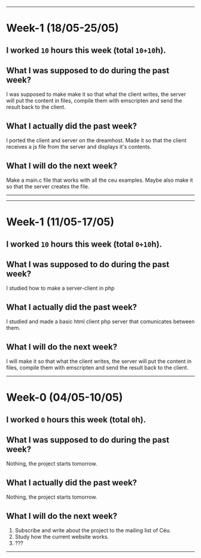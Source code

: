 <head>
    <meta http-equiv="Content-Type" content="text/html; charset=UTF-8"/>
</head>

<!--
PLEASE REMOVE ALL COMMENTS AFTER READING THEM
-->

<!--
Instructions for the weekly report:
- add a new week to the top every Tuesday night or Wednesday morning
  - the week refers to the past, i.e., from the previous Wednesday morning
    to the Tuesday night that follows
- provide the following information:
  - number of hours spent in the project
  - three small paragraphs (topics + small sentences):
     - what I was supposed to do
     - what I actually did
     - what I will do
-->

-------------------------------------------------------------------------------

# Week-1 (18/05-25/05)

## I worked `10` hours this week (total `10+10`h).

## What I was supposed to do during the past week?

I was supposed to make make it so that what the client writes, the server will put the content in files, compile them with emscripten and send the result back to the client.

## What I actually did the past week?

I ported the client and server on the dreamhost. Made it so that the client receives a js file from the server and displays it's contents.

## What I will do the next week?

Make a main.c file that works with all the ceu examples. Maybe also make it so that the server creates the file.

-------------------------------------------------------------------------------



-------------------------------------------------------------------------------

# Week-1 (11/05-17/05)

## I worked `10` hours this week (total `0+10`h).

## What I was supposed to do during the past week?

I studied how to make a server-client in php

## What I actually did the past week?

I studied and made a basic html client php server that comunicates between them.

## What I will do the next week?

I will make it so that what the client writes, the server will put the content in files, compile them with emscripten and send the result back to the client.

-------------------------------------------------------------------------------

# Week-0 (04/05-10/05)

## I worked `0` hours this week (total `0`h).

## What I was supposed to do during the past week?

Nothing, the project starts tomorrow.

## What I actually did the past week?

Nothing, the project starts tomorrow.

## What I will do the next week?

<!--
// fill with community-bonding related activities
// and whatever you feel like doing...
// below are examples, modify at will
-->

1. Subscribe and write about the project to the mailing list of Céu.
2. Study how the current website works.
3. ???

-------------------------------------------------------------------------------
